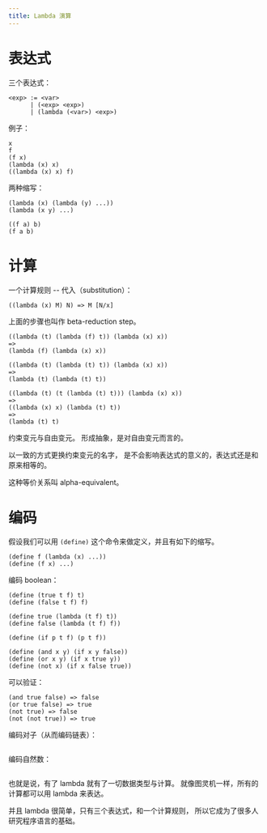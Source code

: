 ```yaml
---
title: Lambda 演算
---
```


# 表达式

三个表达式：

```
<exp> := <var>
      | (<exp> <exp>)
      | (lambda (<var>) <exp>)
```

例子：

```
x
f
(f x)
(lambda (x) x)
((lambda (x) x) f)
```

两种缩写：

```
(lambda (x) (lambda (y) ...))
(lambda (x y) ...)
```

```
((f a) b)
(f a b)
```

# 计算

一个计算规则 -- 代入（substitution）：

```
((lambda (x) M) N) => M [N/x]
```

上面的步骤也叫作 beta-reduction step。

```
((lambda (t) (lambda (f) t)) (lambda (x) x))
=>
(lambda (f) (lambda (x) x))

((lambda (t) (lambda (t) t)) (lambda (x) x))
=>
(lambda (t) (lambda (t) t))

((lambda (t) (t (lambda (t) t))) (lambda (x) x))
=>
((lambda (x) x) (lambda (t) t))
=>
(lambda (t) t)
```

约束变元与自由变元。
形成抽象，是对自由变元而言的。

以一致的方式更换约束变元的名字，
是不会影响表达式的意义的，表达式还是和原来相等的。

这种等价关系叫 alpha-equivalent。

# 编码

假设我们可以用 `(define)` 这个命令来做定义，并且有如下的缩写。

```
(define f (lambda (x) ...))
(define (f x) ...)
```

编码 boolean：

```
(define (true t f) t)
(define (false t f) f)

(define true (lambda (t f) t))
(define false (lambda (t f) f))

(define (if p t f) (p t f))

(define (and x y) (if x y false))
(define (or x y) (if x true y))
(define (not x) (if x false true))
```

可以验证：

```
(and true false) => false
(or true false) => true
(not true) => false
(not (not true)) => true
```

编码对子（从而编码链表）：

```
```

编码自然数：

```
```

也就是说，有了 lambda 就有了一切数据类型与计算。
就像图灵机一样，所有的计算都可以用 lambda 来表达。

并且 lambda 很简单，只有三个表达式，和一个计算规则，
所以它成为了很多人研究程序语言的基础。

